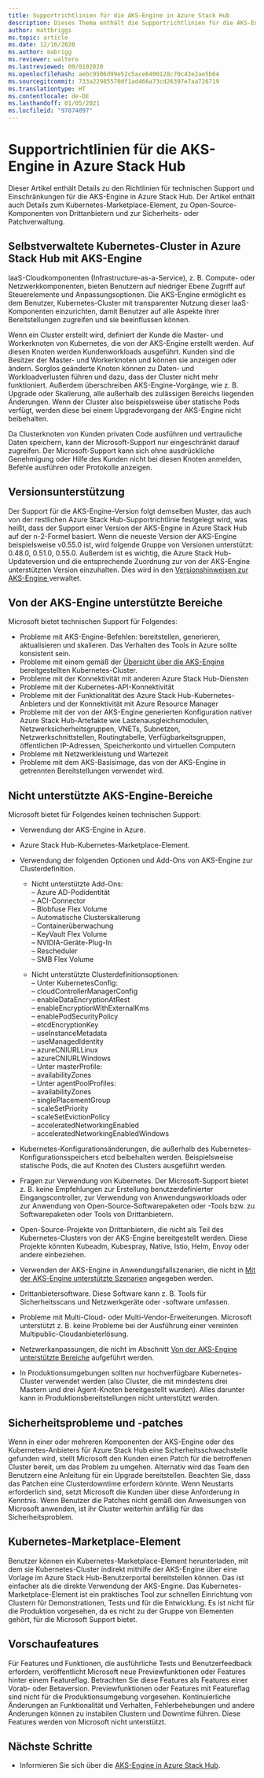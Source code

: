```yaml
---
title: Supportrichtlinien für die AKS-Engine in Azure Stack Hub
description: Dieses Thema enthält die Supportrichtlinien für die AKS-Engine in Azure Stack Hub.
author: mattbriggs
ms.topic: article
ms.date: 12/16/2020
ms.author: mabrigg
ms.reviewer: waltero
ms.lastreviewed: 09/0102020
ms.openlocfilehash: aebc9506d99e52c5ace6400128c70c43e2ae5b64
ms.sourcegitcommit: 733a22985570df1ad466a73cd26397e7aa726719
ms.translationtype: HT
ms.contentlocale: de-DE
ms.lasthandoff: 01/05/2021
ms.locfileid: "97874097"
---
```

# <a name="support-policies-for-aks-engine-on-azure-stack-hub"></a>Supportrichtlinien für die AKS-Engine in Azure Stack Hub

Dieser Artikel enthält Details zu den Richtlinien für technischen Support und Einschränkungen für die AKS-Engine in Azure Stack Hub. Der Artikel enthält auch Details zum Kubernetes-Marketplace-Element, zu Open-Source-Komponenten von Drittanbietern und zur Sicherheits- oder Patchverwaltung. 

## <a name="self-managed-kubernetes-clusters-on-azure-stack-hub-with-aks-engine"></a>Selbstverwaltete Kubernetes-Cluster in Azure Stack Hub mit AKS-Engine

IaaS-Cloudkomponenten (Infrastructure-as-a-Service), z. B. Compute- oder Netzwerkkomponenten, bieten Benutzern auf niedriger Ebene Zugriff auf Steuerelemente und Anpassungsoptionen. Die AKS-Engine ermöglicht es dem Benutzer, Kubernetes-Cluster mit transparenter Nutzung dieser IaaS-Komponenten einzurichten, damit Benutzer auf alle Aspekte ihrer Bereitstellungen zugreifen und sie beeinflussen können.

Wenn ein Cluster erstellt wird, definiert der Kunde die Master- und Workerknoten von Kubernetes, die von der AKS-Engine erstellt werden. Auf diesen Knoten werden Kundenworkloads ausgeführt. Kunden sind die Besitzer der Master- und Workerknoten und können sie anzeigen oder ändern. Sorglos geänderte Knoten können zu Daten- und Workloadverlusten führen und dazu, dass der Cluster nicht mehr funktioniert. Außerdem überschreiben AKS-Engine-Vorgänge, wie z. B. Upgrade oder Skalierung, alle außerhalb des zulässigen Bereichs liegenden Änderungen. Wenn der Cluster also beispielsweise über statische Pods verfügt, werden diese bei einem Upgradevorgang der AKS-Engine nicht beibehalten.

Da Clusterknoten von Kunden privaten Code ausführen und vertrauliche Daten speichern, kann der Microsoft-Support nur eingeschränkt darauf zugreifen. Der Microsoft-Support kann sich ohne ausdrückliche Genehmigung oder Hilfe des Kunden nicht bei diesen Knoten anmelden, Befehle ausführen oder Protokolle anzeigen.

## <a name="version-support"></a>Versionsunterstützung

Der Support für die AKS-Engine-Version folgt demselben Muster, das auch von der restlichen Azure Stack Hub-Supportrichtlinie festgelegt wird, was heißt, dass der Support einer Version der AKS-Engine in Azure Stack Hub auf der n-2-Formel basiert. Wenn die neueste Version der AKS-Engine beispielsweise v0.55.0 ist, wird folgende Gruppe von Versionen unterstützt: 0.48.0, 0.51.0, 0.55.0. Außerdem ist es wichtig, die Azure Stack Hub-Updateversion und die entsprechende Zuordnung zur von der AKS-Engine unterstützten Version einzuhalten. Dies wird in den [Versionshinweisen zur AKS-Engine ](kubernetes-aks-engine-release-notes.md#aks-engine-and-azure-stack-version-mapping) verwaltet.

## <a name="aks-engine-supported-areas"></a>Von der AKS-Engine unterstützte Bereiche

Microsoft bietet technischen Support für Folgendes:

-  Probleme mit AKS-Engine-Befehlen: bereitstellen, generieren, aktualisieren und skalieren. Das Verhalten des Tools in Azure sollte konsistent sein.
-  Probleme mit einem gemäß der [Übersicht über die AKS-Engine](azure-stack-kubernetes-aks-engine-overview.md) bereitgestellten Kubernetes-Cluster.
-  Probleme mit der Konnektivität mit anderen Azure Stack Hub-Diensten 
-  Probleme mit der Kubernetes-API-Konnektivität
-  Probleme mit der Funktionalität des Azure Stack Hub-Kubernetes-Anbieters und der Konnektivität mit Azure Resource Manager
-  Probleme mit der von der AKS-Engine generierten Konfiguration nativer Azure Stack Hub-Artefakte wie Lastenausgleichsmodulen, Netzwerksicherheitsgruppen, VNETs, Subnetzen, Netzwerkschnittstellen, Routingtabelle, Verfügbarkeitsgruppen, öffentlichen IP-Adressen, Speicherkonto und virtuellen Computern 
-  Probleme mit Netzwerkleistung und Wartezeit
-  Probleme mit dem AKS-Basisimage, das von der AKS-Engine in getrennten Bereitstellungen verwendet wird. 

## <a name="aks-engine-areas-not-supported"></a>Nicht unterstützte AKS-Engine-Bereiche

Microsoft bietet für Folgendes keinen technischen Support:

-  Verwendung der AKS-Engine in Azure.
-  Azure Stack Hub-Kubernetes-Marketplace-Element.
-  Verwendung der folgenden Optionen und Add-Ons von AKS-Engine zur Clusterdefinition.
    -  Nicht unterstützte Add-Ons:  
            – Azure AD-Podidentität  
            – ACI-Connector  
            – Blobfuse Flex Volume  
            – Automatische Clusterskalierung  
            – Containerüberwachung  
            – KeyVault Flex Volume  
            – NVIDIA-Geräte-Plug-In  
            – Rescheduler  
            – SMB Flex Volume  
        
    -  Nicht unterstützte Clusterdefinitionsoptionen:  
            – Unter KubernetesConfig:  
                    – cloudControllerManagerConfig  
                    – enableDataEncryptionAtRest  
                    – enableEncryptionWithExternalKms  
                    – enablePodSecurityPolicy  
                    – etcdEncryptionKey  
                    – useInstanceMetadata  
                    – useManagedIdentity  
                    – azureCNIURLLinux  
                    – azureCNIURLWindows  
            – Unter masterProfile:  
                    – availabilityZones  
            – Unter agentPoolProfiles:  
                    – availabilityZones  
                    – singlePlacementGroup  
                    – scaleSetPriority  
                    – scaleSetEvictionPolicy  
                    – acceleratedNetworkingEnabled  
                    – acceleratedNetworkingEnabledWindows

-  Kubernetes-Konfigurationsänderungen, die außerhalb des Kubernetes-Konfigurationsspeichers etcd beibehalten werden. Beispielsweise statische Pods, die auf Knoten des Clusters ausgeführt werden.
-  Fragen zur Verwendung von Kubernetes. Der Microsoft-Support bietet z. B. keine Empfehlungen zur Erstellung benutzerdefinierter Eingangscontroller, zur Verwendung von Anwendungsworkloads oder zur Anwendung von Open-Source-Softwarepaketen oder -Tools bzw. zu Softwarepaketen oder Tools von Drittanbietern.
-  Open-Source-Projekte von Drittanbietern, die nicht als Teil des Kubernetes-Clusters von der AKS-Engine bereitgestellt werden. Diese Projekte könnten Kubeadm, Kubespray, Native, Istio, Helm, Envoy oder andere einbeziehen.
-  Verwenden der AKS-Engine in Anwendungsfallszenarien, die nicht in [Mit der AKS-Engine unterstützte Szenarien](azure-stack-kubernetes-aks-engine-overview.md#supported-scenarios-with-the-aks-engine) angegeben werden.
-  Drittanbietersoftware. Diese Software kann z. B. Tools für Sicherheitsscans und Netzwerkgeräte oder -software umfassen.
-  Probleme mit Multi-Cloud- oder Multi-Vendor-Erweiterungen. Microsoft unterstützt z. B. keine Probleme bei der Ausführung einer vereinten Multipublic-Cloudanbieterlösung.
-  Netzwerkanpassungen, die nicht im Abschnitt [Von der AKS-Engine unterstützte Bereiche](#aks-engine-supported-areas) aufgeführt werden.
-  In Produktionsumgebungen sollten nur hochverfügbare Kubernetes-Cluster verwendet werden (also Cluster, die mit mindestens drei Mastern und drei Agent-Knoten bereitgestellt wurden). Alles darunter kann in Produktionsbereitstellungen nicht unterstützt werden.

##  <a name="security-issues-and-patching"></a>Sicherheitsprobleme und -patches

Wenn in einer oder mehreren Komponenten der AKS-Engine oder des Kubernetes-Anbieters für Azure Stack Hub eine Sicherheitsschwachstelle gefunden wird, stellt Microsoft den Kunden einen Patch für die betroffenen Cluster bereit, um das Problem zu umgehen. Alternativ wird das Team den Benutzern eine Anleitung für ein Upgrade bereitstellen. Beachten Sie, dass das Patchen eine Clusterdowntime erfordern könnte. Wenn Neustarts erforderlich sind, setzt Microsoft die Kunden über diese Anforderung in Kenntnis. Wenn Benutzer die Patches nicht gemäß den Anweisungen von Microsoft anwenden, ist ihr Cluster weiterhin anfällig für das Sicherheitsproblem.

## <a name="kubernetes-marketplace-item"></a>Kubernetes-Marketplace-Element

Benutzer können ein Kubernetes-Marketplace-Element herunterladen, mit dem sie Kubernetes-Cluster indirekt mithilfe der AKS-Engine über eine Vorlage im Azure Stack Hub-Benutzerportal bereitstellen können. Das ist einfacher als die direkte Verwendung der AKS-Engine. Das Kubernetes-Marketplace-Element ist ein praktisches Tool zur schnellen Einrichtung von Clustern für Demonstrationen, Tests und für die Entwicklung. Es ist nicht für die Produktion vorgesehen, da es nicht zu der Gruppe von Elementen gehört, für die Microsoft Support bietet.

## <a name="preview-features"></a>Vorschaufeatures

Für Features und Funktionen, die ausführliche Tests und Benutzerfeedback erfordern, veröffentlicht Microsoft neue Previewfunktionen oder Features hinter einem Featureflag. Betrachten Sie diese Features als Features einer Vorab- oder Betaversion. Previewfunktionen oder Features mit Featureflag sind nicht für die Produktionsumgebung vorgesehen. Kontinuierliche Änderungen an Funktionalität und Verhalten, Fehlerbehebungen und andere Änderungen können zu instabilen Clustern und Downtime führen. Diese Features werden von Microsoft nicht unterstützt.

## <a name="next-steps"></a>Nächste Schritte

- Informieren Sie sich über die [AKS-Engine in Azure Stack Hub](azure-stack-kubernetes-aks-engine-overview.md).